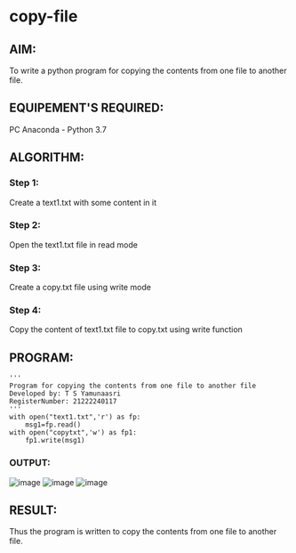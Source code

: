# copy-file
## AIM:
To write a python program for copying the contents from one file to another file.
## EQUIPEMENT'S REQUIRED: 
PC
Anaconda - Python 3.7
## ALGORITHM: 
### Step 1:
Create a text1.txt with some content in it


### Step 2: 
Open the text1.txt file in read mode


### Step 3: 
Create a copy.txt file using write mode


### Step 4:  
Copy the content of text1.txt file to copy.txt using write function


## PROGRAM:
```
''' 
Program for copying the contents from one file to another file
Developed by: T S Yamunaasri
RegisterNumber: 21222240117
'''
with open("text1.txt",'r') as fp:
    msg1=fp.read()
with open("copytxt",'w') as fp1:
    fp1.write(msg1)
 ```
### OUTPUT:

![image](https://github.com/Yamunaasri/copy-file/assets/115707860/e2be146b-78bd-4556-87fe-cd0b6120b6f5)
![image](https://github.com/Yamunaasri/copy-file/assets/115707860/c35fcf2a-2177-4af1-9af7-e714ff7d1eae)
![image](https://github.com/Yamunaasri/copy-file/assets/115707860/c92f6762-7465-4d2d-b3a0-a245ab8f31ce)


## RESULT:
Thus the program is written to copy the contents from one file to another file.
